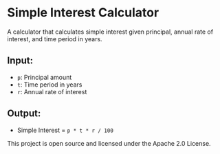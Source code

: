 # Simple Interest Calculator

A calculator that calculates simple interest given principal, annual rate of interest, and time period in years.

## Input:
- `p`: Principal amount
- `t`: Time period in years
- `r`: Annual rate of interest

## Output:
- Simple Interest = `p * t * r / 100`

This project is open source and licensed under the Apache 2.0 License.
